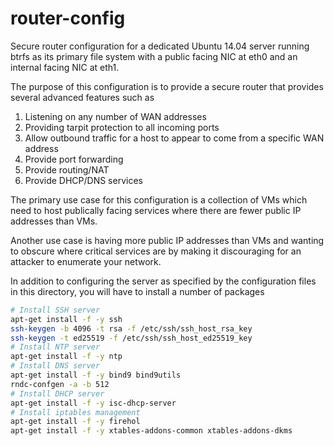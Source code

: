 router-config
=============

Secure router configuration for a dedicated Ubuntu 14.04 server running btrfs as its primary file system with a public facing NIC at eth0 and an internal facing NIC at eth1.

The purpose of this configuration is to provide a secure router that provides several advanced features such as
  1. Listening on any number of WAN addresses
  2. Providing tarpit protection to all incoming ports
  3. Allow outbound traffic for a host to appear to come from a specific WAN address
  4. Provide port forwarding
  5. Provide routing/NAT
  6. Provide DHCP/DNS services

The primary use case for this configuration is a collection of VMs which need to host publically facing services where there are fewer public IP addresses than VMs.

Another use case is having more public IP addresses than VMs and wanting to obscure where critical services are by making it discouraging for an attacker to enumerate your network.

In addition to configuring the server as specified by the configuration files in this directory, you will have to install a number of packages

```sh
# Install SSH server
apt-get install -f -y ssh
ssh-keygen -b 4096 -t rsa -f /etc/ssh/ssh_host_rsa_key
ssh-keygen -t ed25519 -f /etc/ssh/ssh_host_ed25519_key
# Install NTP server
apt-get install -f -y ntp
# Install DNS server
apt-get install -f -y bind9 bind9utils 
rndc-confgen -a -b 512
# Install DHCP server
apt-get install -f -y isc-dhcp-server
# Install iptables management
apt-get install -f -y firehol
apt-get install -f -y xtables-addons-common xtables-addons-dkms
```
